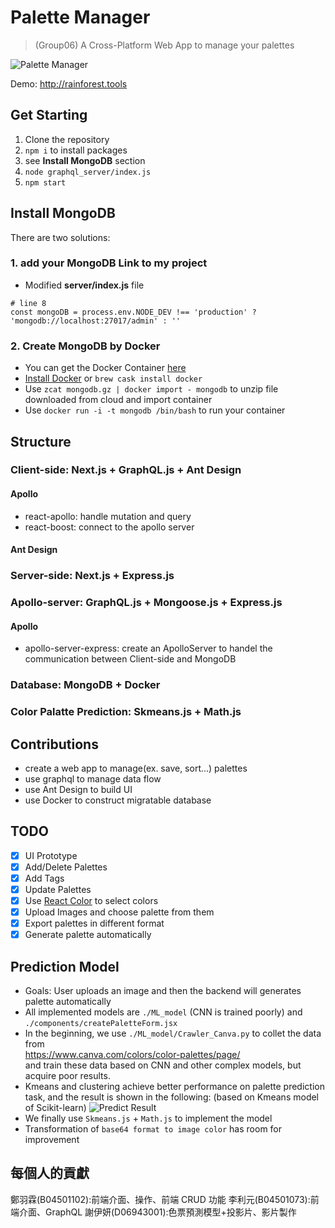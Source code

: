 # Palette Manager
> (Group06) A Cross-Platform Web App to manage your palettes

![Palette Manager](https://i.imgur.com/yDFRvCe.png)

Demo: <http://rainforest.tools>

## Get Starting
1. Clone the repository
2. `npm i` to install packages
3. see **Install MongoDB** section
4. `node graphql_server/index.js`
5. `npm start`

## Install MongoDB
There are two solutions:
### 1. add your MongoDB Link to my project
* Modified **server/index.js** file
```
# line 8
const mongoDB = process.env.NODE_DEV !== 'production' ? 'mongodb://localhost:27017/admin' : ''
```
### 2. Create MongoDB by Docker
* You can get the Docker Container [here](https://drive.google.com/file/d/1s2VkkvBL8s_kWjRYqlBNuGi13eILF_2B/view?usp=sharing)
* [Install Docker](https://www.docker.com/products/docker-desktop) or `brew cask install docker`
* Use `zcat mongodb.gz | docker import - mongodb` to unzip file downloaded from cloud and import container 
* Use `docker run -i -t mongodb /bin/bash` to run your container

## Structure
### Client-side: Next.js + GraphQL.js + Ant Design
#### Apollo
* react-apollo: handle mutation and query
* react-boost: connect to the apollo server
#### Ant Design
### Server-side: Next.js + Express.js
### Apollo-server: GraphQL.js + Mongoose.js + Express.js
#### Apollo
* apollo-server-express: create an ApolloServer to handel the communication between  Client-side and MongoDB
### Database: MongoDB + Docker
### Color Palatte Prediction: Skmeans.js + Math.js

## Contributions
* create a web app to manage(ex. save, sort...) palettes
* use graphql to manage data flow
* use Ant Design to build UI
* use Docker to construct migratable database

## TODO
- [x] UI Prototype
- [x] Add/Delete Palettes
- [x] Add Tags
- [x] Update Palettes
- [x] Use [React Color](http://casesandberg.github.io/react-color/) to select colors
- [x] Upload Images and choose palette from them 
- [x] Export palettes in different format
- [x] Generate palette automatically

## Prediction Model
* Goals: User uploads an image and then the backend will generates palette automatically
* All implemented models are `./ML_model` (CNN is trained poorly) and `./components/createPaletteForm.jsx`
* In the beginning, we use `./ML_model/Crawler_Canva.py` to collet the data from  
https://www.canva.com/colors/color-palettes/page/  
and train these data based on CNN and other complex models, but acquire poor results.
* Kmeans and clustering achieve better performance on palette prediction task, and the result is shown in the following:
(based on Kmeans model of Scikit-learn)
![Predict Result](https://i.imgur.com/b66ZFm4.png)
* We finally use `Skmeans.js` + `Math.js` to implement the model
* Transformation of `base64 format to image color` has room for improvement

## 每個人的貢獻
鄭羽霖(B04501102):前端介面、操作、前端 CRUD 功能
李利元(B04501073):前端介面、GraphQL
謝伊妍(D06943001):色票預測模型+投影片、影片製作

